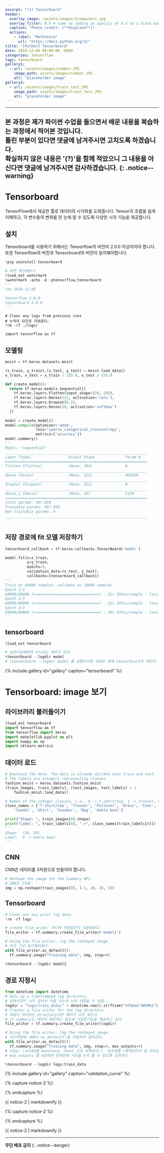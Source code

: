 ```yaml
---
excerpt: "(1) Tensorboard"
header:
  overlay_image: /assets/images/2computers.jpg
  overlay_filter: 0.5 # same as adding an opacity of 0.5 to a black background
  caption: "Photo credit: [**Unsplash**]"
  actions:
    - label: "Reference"
      url: "https://docs.python.org/3/"
title: "[Python] Tensorboard"
date: 2019-12-09 00:00:00 -0400
categories: tensorflow
tags: tensorboard 
gallery1:
  - url: /assets/images/number.JPG
    image_path: assets/images/number.JPG
    alt: "placeholder image"
gallery2:
  - url: /assets/images/train_test.JPG
    image_path: assets/images/train_test.JPG
    alt: "placeholder image" 
---
```


---
**본 과정은 제가 파이썬 수업을 들으면서 배운 내용을 복습하는 과정에서 적어본 것입니다.<br> 틀린 부분이 있다면 댓글에 남겨주시면 고치도록 하겠습니다.<br> 확실하지 않은 내용은 '(?)'을 함께 적었으니 그 내용을 아신다면 댓글에 남겨주시면 감사하겠습니다.** 
{: .notice--warning}
--- 

# Tensorboard 

TensorFlow에서 제공한 툴로 데이터의 시각화를 도와줍니다. Tensor의 흐름을 쉽게 이해하고, 각
변수들의 변화를 한 눈에 알 수 있도록 다양한 시각 기능을 제공합니다. 

## 설치 

Tensorboard를 사용하기 위해서는 Tensorflow의 버전이 2.0.0 이상이어야 합니다. 
또한 Tensorflow의 버전과 Tensorboard의 버전이 일치해야합니다. 

```python
!pip uninstall tensorboard

# 버전 확인해보기
%load_ext watermark
%watermark -acho -d -ptensorflow,tensorboard
'''
cho 2019-12-09 

tensorflow 2.0.0
tensorboard 2.0.0
'''
```

```ptyhon
# Clear any logs from previous runs
# 누적이 되므로 지워준다. 
!rm -rf ./logs/ 

import tensorflow as tf 
```

## 모델링

```python
mnist = tf.keras.datasets.mnist

(x_train, y_train),(x_test, y_test) = mnist.load_data()
x_train, x_test = x_train / 255.0, x_test / 255.0

def create_model():
  return tf.keras.models.Sequential([
    tf.keras.layers.Flatten(input_shape=(28, 28)),
    tf.keras.layers.Dense(512, activation='relu'),
    tf.keras.layers.Dropout(0.2),
    tf.keras.layers.Dense(10, activation='softmax')
  ])
  
model = create_model()
model.compile(optimizer='adam',
              loss='sparse_categorical_crossentropy',
              metrics=['accuracy'])
model.summary()
'''
Model: "sequential"
_________________________________________________________________
Layer (type)                 Output Shape              Param #   
=================================================================
flatten (Flatten)            (None, 784)               0         
_________________________________________________________________
dense (Dense)                (None, 512)               401920    
_________________________________________________________________
dropout (Dropout)            (None, 512)               0         
_________________________________________________________________
dense_1 (Dense)              (None, 10)                5130      
=================================================================
Total params: 407,050
Trainable params: 407,050
Non-trainable params: 0
_________________________________________________________________
'''
```


## 저장 경로에 fit 모델 저장하기 

```python
tensorboard_callback = tf.keras.callbacks.TensorBoard('model')

model.fit(x=x_train, 
          y=y_train, 
          epochs=3, 
          validation_data=(x_test, y_test), 
          callbacks=[tensorboard_callback])
'''
Train on 60000 samples, validate on 10000 samples
Epoch 1/3
60000/60000 [==============================] - 21s 350us/sample - loss: 0.2209 - accuracy: 0.9350 - val_loss: 0.1008 - val_accuracy: 0.9694
Epoch 2/3
60000/60000 [==============================] - 21s 347us/sample - loss: 0.0969 - accuracy: 0.9707 - val_loss: 0.0801 - val_accuracy: 0.9762
Epoch 3/3
60000/60000 [==============================] - 20s 329us/sample - loss: 0.0698 - accuracy: 0.9779 - val_loss: 0.0693 - val_accuracy: 0.9778
'''
```

## tensorboard

```python
%load_ext tensorboard

# 보안이슈때문에 안나오는 경우가 있다. 
%tensorboard --logdir model
# !tensorboard --logdir model 를 실행시키면 새로운 창에 tensorboard가 켜진다. 
```

{% include gallery id="gallery" caption="tensorboard" %}


# Tensorboard: image 보기 


## 라이브러리 불러들이기 

```python
%load_ext tensorboard
import tensorflow as tf
from tensorflow import keras
import matplotlib.pyplot as plt
import numpy as np
import sklearn.metrics
```

## 데이터 로드

```python
# Download the data. The data is already divided into train and test.
# The labels are integers representing classes.
fashion_mnist = keras.datasets.fashion_mnist
(train_images, train_labels), (test_images, test_labels) = \
    fashion_mnist.load_data()

# Names of the integer classes, i.e., 0 -> T-short/top, 1 -> Trouser, etc.
class_names = ['T-shirt/top', 'Trouser', 'Pullover', 'Dress', 'Coat', 
    'Sandal', 'Shirt', 'Sneaker', 'Bag', 'Ankle boot']

print("Shape: ", train_images[0].shape)
print("Label: ", train_labels[0], "->", class_names[train_labels[0]])
'''
Shape:  (28, 28)
Label:  9 -> Ankle boot
'''
```

## CNN 

CNN은 데이터를 3차원으로 만들어야 합니다.

```python
# Reshape the image for the Summary API.
# CNN은 3차원 
img = np.reshape(train_images[0], (-1, 28, 28, 1))
```

## Tensorboard

```python
# Clear out any prior log data.
!rm -rf logs

# create_file_write: 어디에 저장할건지 지정해준다. 
file_writer = tf.summary.create_file_writer('model2')

# Using the file writer, log the reshaped image.
# 이건 그냥 암기해야한다. 
with file_writer.as_default():
  tf.summary.image("Training data", img, step=0)

%tensorboard --logdir model2
```


## 경로 지정시 

```python
from datetime import datetime
# Sets up a timestamped log directory.
# 날짜시간이 너무 길어서 이름 치는게 너무 귀찮을 수 있음...
logdir = "logs/train_data/" + datetime.now().strftime("%Y%m%d-%H%M%S")
# Creates a file writer for the log directory.
# 파일이 비어있는 directory이면 에러가 나지 않는다. 
# tf.summary는 데이터 확인하는 용도로 다양한기능을 제공하고 있다.
file_writer = tf.summary.create_file_writer(logdir)

# Using the file writer, log the reshaped image.
# 최근파일에 내용이 as_default()를 이용하여 덮어진다. 
with file_writer.as_default():
  tf.summary.image("Training data", img, step=0, max_outputs=4)
# step: (int64를 monotonic level 으로 바꿔준다.): 대조레벨 (흑백이라서 잘 안보임)
# max_outputs 를 4로하면 한꺼번에 사진을 4개 볼 수 있도록 도와준다. 

%tensorboard --logdir logs/train_data
```


{% include gallery id="gallery" caption="validation_curve" %}


{% capture notice-2 %}

{% endcapture %}

<div class="notice">{{ notice-2 | markdownify }}</div>






{% capture notice-2 %}

{% endcapture %}

<div class="notice">{{ notice-2 | markdownify }}</div>




---
**무단 배포 금지** 
{: .notice--danger}
